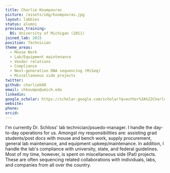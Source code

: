 ```yaml
---
title: Charlie Koumpouras
picture: /assets/img/koumpouras.jpg
layout: labbies
status: alumni
previous_training:
  BS: University of Michigan (2011)
joined_lab: 2015
position: Technician
theme_areas:
  - Mouse Work
  - Lab/Equipment maintenance
  - Vendor relations
  - Compliance
  - Next-generation DNA sequencing (MiSeq)
  - Miscellaneous side projects
twitter:
github: charliek88
email: chkoumpo@umich.edu
linkedin:
google_scholar: https://scholar.google.com/scholar?q=author%3A%22Charles+Koumpouras%22&btnG=&hl=en&as_sdt=0%2C23
website:
phone:
orcid:
---
```


I'm currently Dr. Schloss' lab technician/psuedo-manager.  I handle the day-to-day operations for us.  Amongst my responsibilities are: assisting grad students/post docs with mouse and bench work, supply procurement, general lab maintenance, and equipment upkeep/maintenance. In addition, I handle the lab's compliance with university, state, and federal guidelines.  Most of my time, however, is spent on miscellaneous side (Pat) projects.  These are often sequencing related collaborations with individuals, labs, and companies from all over the country.  
